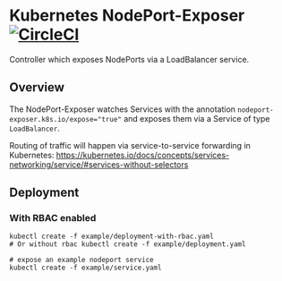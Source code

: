 # Kubernetes NodePort-Exposer [![CircleCI](https://circleci.com/gh/kubermatic/nodeport-exposer.svg?style=svg)](https://circleci.com/gh/kubermatic/nodeport-exposer)

Controller which exposes NodePorts via a LoadBalancer service.

## Overview
The NodePort-Exposer watches Services with the annotation `nodeport-exposer.k8s.io/expose="true"` and exposes them via a Service of type `LoadBalancer`.

Routing of traffic will happen via service-to-service forwarding in Kubernetes: https://kubernetes.io/docs/concepts/services-networking/service/#services-without-selectors

## Deployment

### With RBAC enabled
```
kubectl create -f example/deployment-with-rbac.yaml
# Or without rbac kubectl create -f example/deployment.yaml

# expose an example nodeport service
kubectl create -f example/service.yaml
```
